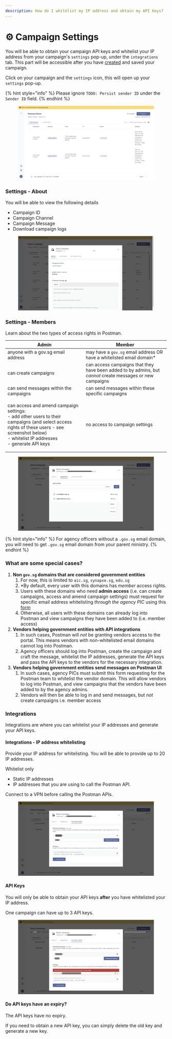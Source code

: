 ```yaml
---
description: How do I whitelist my IP address and obtain my API keys?
---
```


# ⚙️ Campaign Settings

You will be able to obtain your campaign API keys and whitelist your IP address from your campaign's `settings` pop-up, under the `integrations` tab. This part will be accessible after you have [created](../postman-v2-general-user-guide/create-campaign.md) and saved your campaign.&#x20;

Click on your campaign and the `settings` icon, this will open up your `settings` pop-up.

{% hint style="info" %}
Please ignore `TODO: Persist sender ID` under the `Sender ID` field.
{% endhint %}

<figure><img src="../.gitbook/assets/campaign.png" alt=""><figcaption></figcaption></figure>

### Settings - About&#x20;

You will be able to view the following details

* Campaign ID
* Campaign Channel
* Campaign Message
* Download campaign logs

<figure><img src="../.gitbook/assets/Campaign_settings.png" alt=""><figcaption></figcaption></figure>

### Settings - Members

Learn about the two types of access rights in Postman.

| Admin                                                                                                                                                                                                       | Member                                                                                                     |
| ----------------------------------------------------------------------------------------------------------------------------------------------------------------------------------------------------------- | ---------------------------------------------------------------------------------------------------------- |
| anyone with a gov.sg email address                                                                                                                                                                          | may have a `gov.sg` email address OR have a whitelisted email domain\*                                     |
| can create campaigns                                                                                                                                                                                        | can access campaigns that they have been added to by admins, but _cannot_ create messages or new campaigns |
| can send messages within the campaigns                                                                                                                                                                      | can send messages within these specific campaigns                                                          |
| <p>can access and amend campaign settings:<br>- add other users to their campaigns (and select access rights of these users - see screenshot below)<br>- whitelist IP addresses <br>- generate API keys</p> | no access to campaign settings                                                                             |

<figure><img src="../.gitbook/assets/campaign_settings_members.png" alt=""><figcaption></figcaption></figure>

{% hint style="info" %}
For agency officers without a `.gov.sg` email domain, you will need to get `.gov.sg` email domain from your parent ministry.
{% endhint %}

### What are some special cases?

1. **Non `gov.sg` domains that are considered government entities**
   1. For now, this is limited to `aic.sg`, `synapxe.sg`, `edu.sg`
   2. \*By default, every user with this domains has _member_ access rights.
   3. Users with these domains who need **admin access** (i.e. can create campaigns, access and amend campaign settings) must request for specific email address whitelisting _through the agency PIC_ using this [form](https://form.gov.sg/65a78789a82e8aa7662f25b1)
   4. Otherwise, all users with these domains can already log into Postman and view campaigns they have been added to (i.e. member access)
2. **Vendors helping government entities with API integrations**
   1. In such cases, Postman will _not_ be granting vendors access to the portal. This means vendors with non-whitelisted email domains cannot log into Postman.
   2. Agency officers should log into Postman, create the campaign and craft the message, whitelist the IP addresses, generate the API keys and pass the API keys to the vendors for the necessary integration.
3. **Vendors helping government entities send messages on Postman UI**
   1. In such cases, agency PICs must submit this form requesting for the Postman team to whitelist the vendor domain. This will allow vendors to log into Postman, and view campaigns that the vendors have been added to by the agency admins.
   2. Vendors will then be able to log in and send messages, but _not_ create campaigns i.e. member access

### Integrations

Integrations are where you can whitelist your IP addresses and generate your API keys.&#x20;

#### Integrations - IP address whitelisting

Provide your IP address for whitelisting. You will be able to provide up to 20 IP addresses.

Whitelist only

* Static IP addresses
* IP addresses that you are using to call the Postman API.

Connect to a VPN before calling the Postman APIs.&#x20;

<figure><img src="../.gitbook/assets/campaign_settings_with_ip (1).png" alt=""><figcaption></figcaption></figure>

#### API Keys

You will only be able to obtain your API keys **after** you have whitelisted your IP address.&#x20;

One campaign can have up to 3 API keys.

<figure><img src="../.gitbook/assets/campaign_settings_with_api.png" alt=""><figcaption></figcaption></figure>

#### Do API keys have an expiry?&#x20;

The API keys have no expiry.&#x20;

If you need to obtain a new API key, you can simply delete the old key and generate a new key.&#x20;
